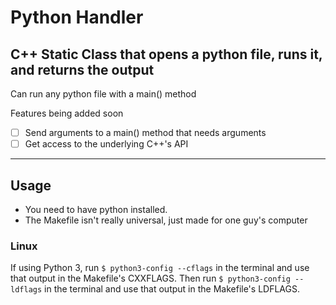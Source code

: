 # Python Handler
C++ Static Class that opens a python file, runs it, and returns the output
---
Can run any python file with a main() method

Features being added soon
- [ ] Send arguments to a main() method that needs arguments
- [ ] Get access to the underlying C++'s API
---
## Usage
- You need to have python installed.
- The Makefile isn't really universal, just made for one guy's computer
### Linux
If using Python 3, run ```$ python3-config --cflags``` in the terminal and use that output in the Makefile's CXXFLAGS. Then run ```$ python3-config --ldflags``` in the terminal and use that output in the Makefile's LDFLAGS.
